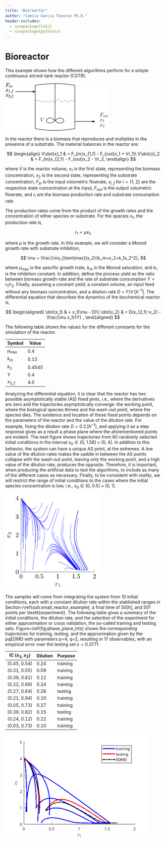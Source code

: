 ```yaml
---
title: "Bioreactor"
author: "Camilo Garcia Tenorio Ph.D."
header-includes:
  - \usepackage{tikz}
  - \usepackage{pgfplots}
---
```


# Bioreactor

This example shows how the different algorithms perform for a simple continuous stirred-tank reactor (CSTR).

![#CSTR Figure](figs/Biochem.png)

In the reactor there is a biomass that reproduces and multiplies in the presence of a substrate. The material balances in the reactor are:

$$
\begin{align}
V\dot{x}_1 & = F_{in}x_{1,f} - F_{out}x_1 + Vr_1\\
V\dot{x}_2 & = F_{in}x_{2,f} - F_{out}x_2 - Vr_2,
\end{align}
$$

where $V$ is the reactor volume, $x_1$ is the first state, representing the biomass concentration, $x_2$ is the second state, representing the substrate concentration, $F_{in}$ is the input volumetric flowrate, $x_{i,f}$ for $i=\{1,\;2\}$ are the respective state concentration at the input, $F_{out}$ is the output volumetric flowrate, and $r_i$ are the biomass production rate and substrate consumption rate.

The production rates come from the product of the growth rates and the
concentration of either species or substrate. For the species $x_1$, the
production rate is,

$$
r_1 = \mu x_1,
$$

where $\mu$ is the growth rate. In this
example, we will consider a Monod growth rate with substrate inhibition,

$$
\mu = \frac{\mu_{\text{max}}x_2}{k_m+x_2+k_1x_2^2},
$$

where $\mu_{\text{max}}$ is the specific growth trate, $k_m$ is the Monod saturation, and $k_1$ is the inhibition constant. In addition, define the process yield as the ratio between
biomass growth-rate and the rate of substrate consumption $Y=r_1/r_2$.
Finally, assuming a constant yield, a constant volume, an input feed
without any biomass concentration, and a dilution rate
$D=F/V\;[h^{-1}]$. The differential equation that describes the dynamics
of the biochemical reactor is,

$$
\begin{aligned}
\dot{x_1} & = x_1(\mu - D)\\
\dot{x_2} & = D(x_{2,f}-x_2) - \frac{\mu x_1}{Y} ,
\end{aligned}
$$

The following table shows the values for the different constants for the simulation of the reactor.

| **Symbol**         | **Value** |
| ------------------ | --------- |
| $\mu_{\text{max}}$ | 0.4       |
| $k_m$              | 0.12      |
| $k_1$              | 0.4545    |
| $Y$                | 0.4       |
| $x_{2,f}$          | 4.0       |

Analyzing the differential equation, it is clear that the reactor has two possible asymptotically stable (AS) fixed pints, i.e., where the derivatives are zero and the trajectories asymptotically converge: the working point, where the biological species thrives and the wash-out point, where the species dies. The existence and location of these fixed points depends on the parameters of the reactor and the value of the dilution rate. For example, fixing the dilution rate $D=0.2\;[h^{-1}]$, and applying it as a step response gives as a result a phase plane where the aforementioned points are evident. The next figure shows trajectories from 60 randomly selected initial conditions in the interval $x_0\in (0,\;1.58]\times(0,\;4]$. In addition to this behavior, the system can have a unique AS point, at the extremes. A low value of the dilution rates makes the saddle in between the AS points collapse with the wash-out point, leaving only the working point, and a high value of the dilution rate, produces the opposite. Therefore, it is important, when producing the artificial data to test the algorithms, to include as many of the different cases as necessary. Finally, to be consistent with _reality_, we will restrict the range of initial conditions to the cases where the initial species concentration is low, i.e., $x_0\in (0,\;0.5]\times(0,\;1]$.

![#Phase Plane](./figs/phase_plane_cmp.png)

The samples will come from integrating the system from 10 initial conditions, each with a constant dilution rate within the stablished ranges in Section~\ref{sub:small_reactor_example}, a final time of 50[h], and 501 points per \textit{experiment}. The following table gives a summary of the initial conditions, the dilution rate, and the selection of the experiment for either approximation or cross validation, the so-called training and testing sets. Figure~\ref{fig:phase_plane_trts} shows the corresponding trajectories for training, testing, and the approximation given by the pqEDMD with parameters p=4, q=2, resulting in 17 observables, with an empirical error over the testing set $\varepsilon=0.3771$.

| IC ($x_1$, $x_2$) | Dilution | Purpose  |
| ----------------- | -------- | -------- |
| (0.45, 0.54)      | 0.24     | training |
| (0.31, 0.05)      | 0.09     | training |
| (0.39, 0.81)      | 0.12     | training |
| (0.22, 0.99)      | 0.24     | training |
| (0.27, 0.64)      | 0.26     | testing  |
| (0.21, 0.94)      | 0.10     | training |
| (0.05, 0.73)      | 0.27     | training |
| (0.39, 0.82)      | 0.15     | testing  |
| (0.24, 0.12)      | 0.22     | training |
| (0.03, 0.73)      | 0.10     | training |

![#Results](figs/experiments.png)
